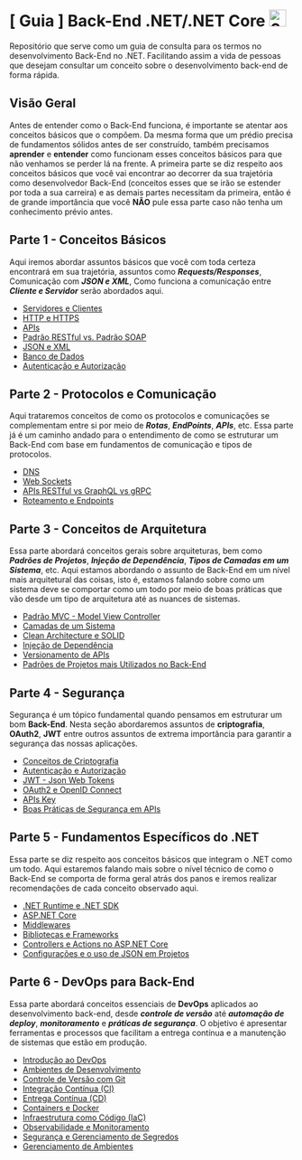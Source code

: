 # [ Guia ] Back-End .NET/.NET Core <img width="30" height="30" alt="6132221" src="https://github.com/user-attachments/assets/42e075bc-8362-4225-8f6b-63c61750fc2d"/>

Repositório que serve como um guia de consulta para os termos no desenvolvimento Back-End no .NET. Facilitando assim a vida de pessoas que desejam consultar um conceito sobre o desenvolvimento back-end de forma rápida.

## Visão Geral
Antes de entender como o Back-End funciona, é importante se atentar aos conceitos básicos que o compõem. Da mesma forma que um prédio precisa de fundamentos sólidos antes de ser construído, também precisamos **aprender** e **entender** como funcionam esses conceitos básicos para que não venhamos se perder lá na frente. A primeira parte se diz respeito aos conceitos básicos que você vai encontrar ao decorrer da sua trajetória como desenvolvedor Back-End (conceitos esses que se irão se estender por toda a sua carreira) e as demais partes necessitam da primeira, então é de grande importância que você **NÃO** pule essa parte caso não tenha um conhecimento prévio antes. <br>

## Parte 1 - Conceitos Básicos
Aqui iremos abordar assuntos básicos que você com toda certeza encontrará em sua trajetória, assuntos como **_Requests/Responses_**, Comunicação com **_JSON e XML_**, Como funciona a comunicação entre **_Cliente e Servidor_** serão abordados aqui. <br>

- [Servidores e Clientes](docs/Basics/Client-Server.md) <br>
- [HTTP e HTTPS](docs/Basics/HTTP-HTTPS.md) <br>
- [APIs](docs/Basics/APIs.md) <br>
- [Padrão RESTful vs. Padrão SOAP](docs/Basics/RESTful-SOAP.md) <br>
- [JSON e XML](docs/Basics/JSON-XML.md) <br>
- [Banco de Dados](docs/Basics/Database.md) <br>
- [Autenticação e Autorização](docs/Basics/Authentication-Authorization.md) <br>

## Parte 2 - Protocolos e Comunicação
Aqui trataremos conceitos de como os protocolos e comunicações se complementam entre si por meio de **_Rotas_**, **_EndPoints_**, **_APIs_**, etc. Essa parte já é um caminho andado para o entendimento de como se estruturar um Back-End com base em fundamentos de comunicação e tipos de protocolos. <br>

- [DNS](docs/Protocols/DNS.md) <br>
- [Web Sockets](docs/Protocols/WebSockets.md) <br>
- [APIs RESTful vs GraphQL vs gRPC](docs/Protocols/APIs-Patterns.md) <br>
- [Roteamento e Endpoints](docs/Protocols/Routes-EndPoints.md) <br>

## Parte 3 - Conceitos de Arquitetura
Essa parte abordará conceitos gerais sobre arquiteturas, bem como **_Padrões de Projetos_**, **_Injeção de Dependência_**, **_Tipos de Camadas em um Sistema_**, etc. Aqui estamos abordando o assunto de Back-End em um nível mais arquitetural das coisas, isto é, estamos falando sobre como um sistema deve se comportar como um todo por meio de boas práticas que vão desde um tipo de arquitetura até as nuances de sistemas.<br>

- [Padrão MVC - Model View Controller](docs/ArchitectureConcepts/MVC-Architecture.md) <br>
- [Camadas de um Sistema](docs/ArchitectureConcepts/SystemLayers.md) <br>
- [Clean Architecture e SOLID](docs/ArchitectureConcepts/GoodDevelopmentPractices.md) <br>
- [Injeção de Dependência](docs/ArchitectureConcepts/DependencyInjection.md) <br>
- [Versionamento de APIs](docs/ArchitectureConcepts/API-Versioning.md) <br>
- [Padrões de Projetos mais Utilizados no Back-End](docs/ArchitectureConcepts/ProjectPatterns.md) <br>

## Parte 4 - Segurança
Segurança é um tópico fundamental quando pensamos em estruturar um bom **Back-End**. Nesta seção abordaremos assuntos de **criptografia**, **OAuth2**, **JWT** entre outros assuntos de extrema importância para garantir a segurança das nossas aplicações. <br>

- [Conceitos de Criptografia](docs/Security/Cryptography.md) <br>
- [Autenticação e Autorização](docs/Security/Authentication-Authorization.md) <br>
- [JWT - Json Web Tokens](docs/Security/JWT.md) <br>
- [OAuth2 e OpenID Connect](docs/Security/OAuth2-OpenID.md) <br>
- [APIs Key](docs/Security/APIsKey.md) <br>
- [Boas Práticas de Segurança em APIs](docs/Security/GoodSecurityPractices.md) <br>

## Parte 5 - Fundamentos Específicos do .NET
Essa parte se diz respeito aos conceitos básicos que integram o .NET como um todo. Aqui estaremos falando mais sobre o nível técnico de como o Back-End se comporta de forma geral atrás dos panos e iremos realizar recomendações de cada conceito observado aqui. <br>

- [.NET Runtime e .NET SDK](docs/DotNetFundamentals/RuntimeAndSDKs.md) <br>
- [ASP.NET Core](docs/DotNetFundamentals/ASPNetCore.md) <br>
- [Middlewares](docs/DotnetFundamentals/Middlewares.md) <br>
- [Bibliotecas e Frameworks](docs/DotNetFundamentals/LibrariesAndFrameworks.md) <br>
- [Controllers e Actions no ASP.NET Core](docs/DotNetFundamentals/ActionsAndControllers.md) <br>
- [Configurações e o uso de JSON em Projetos](docs/DotNetFundamentals/ConfigsAndJSON.md) <br>

## Parte 6 - DevOps para Back-End 
Essa parte abordará conceitos essenciais de **DevOps** aplicados ao desenvolvimento back-end, desde **_controle de versão_** até **_automação de deploy_**, **_monitoramento_** e **_práticas de segurança_**. O objetivo é apresentar ferramentas e processos que facilitam a entrega contínua e a manutenção de sistemas que estão em produção.

- [Introdução ao DevOps](docs/DevOps/DevOpsIntroduction.md) <br>
- [Ambientes de Desenvolvimento](docs/DevOps/DevelopmentEnvironments.md) <br>
- [Controle de Versão com Git](docs/DevOps/VersionControl-Git.md) <br>
- [Integração Contínua (CI)](docs/DevOps/ContinuousIntegration.md) <br>
- [Entrega Contínua (CD)](docs/DevOps/ContinuousDelivery.md) <br>
- [Containers e Docker](docs/DevOps/Containers-Docker.md) <br>
- [Infraestrutura como Código (IaC)](docs/DevOps/InfrastructureAsCode.md) <br>
- [Observabilidade e Monitoramento](docs/DevOps/Observability.md) <br>
- [Segurança e Gerenciamento de Segredos](docs/DevOps/Security-SecretsManagement.md) <br>
- [Gerenciamento de Ambientes](docs/DevOps/EnvironmentManagement.md) <br>
